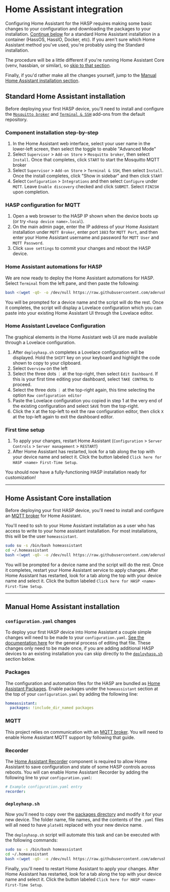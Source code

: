 # Home Assistant integration

Configuring Home Assistant for the HASP requires making some basic changes to your configuration and downloading the packages to your installation.  [Continue below](#standard-home-assistant-installation) for a standard Home Assistant installation in a container (HassOS, HassIO, Docker, etc).  If you aren't sure which Home Assistant method you've used, you're probably using the Standard installation.

The procedure will be a little different if you're running Home Assistant Core (venv, hassbian, or similar), so [skip to that section](#home-assistant-core-installation).

Finally, if you'd rather make all the changes yourself, jump to the [Manual Home Assistant installation section](#manual-home-assistant-installation).

## Standard Home Assistant installation

Before deploying your first HASP device, you'll need to install and configure the [`Mosquitto broker`](https://www.home-assistant.io/addons/mosquitto/) and [`Terminal & SSH`](https://www.home-assistant.io/addons/ssh/) add-ons from the default repository.

### Component installation step-by-step

1. In the Home Assistant web interface, select your user name in the lower-left screen, then select the toggle to enable "Advanced Mode"
2. Select `Supervisor` > `Add-on Store` > `Mosquitto broker`, then select `Install`.  Once that completes, click `START` to start the Mosquitto MQTT broker
3. Select `Supervisor` > `Add-on Store` > `Terminal & SSH`, then select `Install`.  Once the install completes, click "Show in sidebar" and then click `START`
4. Select `Configuration` > `Integrations` and then select `Configure` under `MQTT`.  Leave `Enable discovery` checked and click `SUBMIT`.  Select `FINISH` upon completion.

### HASP configuration for MQTT

1. Open a web browser to the HASP IP shown when the device boots up (or try `<hasp device name>.local`).  
2. On the main admin page, enter the IP address of your Home Assistant installation under `MQTT Broker`, enter port `1883` for `MQTT Port`, and then enter your Home Assistant username and password for `MQTT User` and `MQTT Password`.
3. Click `save settings` to commit your changes and reboot the HASP device.

### Home Assistant automations for HASP

We are now ready to deploy the Home Assistant automations for HASP.  Select `Terminal` from the left pane, and then paste the following:

```bash
bash <(wget -qO- -o /dev/null https://raw.githubusercontent.com/aderusha/HASwitchPlate/master/Home_Assistant/deployhasp.sh)
```

You will be prompted for a device name and the script will do the rest.  Once it completes, the script will display a Lovelace configuration which you can paste into your existing Home Assistant UI through the Lovelace editor.

### Home Assistant Lovelace Configuration

The graphical elements in the Home Assistant web UI are made available through a Lovelace configuration.

1. After `deployhasp.sh` completes a Lovelace configuration will be displayed.  Hold the `SHIFT` key on your keyboard and highlight the code shown to copy to your clipboard.
2. Select `Overview` on the left
3. Select the three dots `⋮` at the top-right, then select `Edit Dashboard`.  If this is your first time editing your dashboard, select `TAKE CONTROL` to proceed.
4. Select the three dots `⋮` at the top-right again, this time selecting the option `Raw configuration editor`
5. Paste the Lovelace configuration you copied in step 1 at the very end of the existing configuration and select `SAVE` from the top-right.
6. Click the `X` at the top-left to exit the raw configuration editor, then click `X` at the top-left again to exit the dashboard editor.

### First time setup

1. To apply your changes, restart Home Assistant (`Configuration` > `Server Controls` > `Server management` > `RESTART`)
2. After Home Assistant has restarted, look for a tab along the top with your device name and select it.  Click the button labeled `Click here for HASP <name> First-Time Setup`.

You should now have a fully-functioning HASP installation ready for customization!

---

## Home Assistant Core installation

Before deploying your first HASP device, you'll need to install and configure an [MQTT broker](https://www.home-assistant.io/docs/mqtt/broker) for Home Assistant.

You'll need to ssh to your Home Assistant installation as a user who has access to write to your home assistant installation.  For most installations, this will be the user `homeassistant`.

```bash
sudo su -s /bin/bash homeassistant
cd ~/.homeassistant
bash <(wget -qO- -o /dev/null https://raw.githubusercontent.com/aderusha/HASwitchPlate/master/Home_Assistant/deployhasp.sh)
```

You will be prompted for a device name and the script will do the rest.  Once it completes, restart your Home Assistant service to apply changes.  After Home Assistant has restarted, look for a tab along the top with your device name and select it.  Click the button labeled `Click here for HASP <name> First-Time Setup`.

---

## Manual Home Assistant installation

### `configuration.yaml` changes

To deploy your first HASP device into Home Assistant a couple simple changes will need to be made to your `configuration.yaml`.  [See the documentation here](https://www.home-assistant.io/getting-started/configuration/) for the general process of editing that file.  These changes only need to be made once, if you are adding additional HASP devices to an existing installation you can skip directly to the [`deployhasp.sh`](#deployhaspsh) section below.

### Packages

The configuration and automation files for the HASP are bundled as [Home Assistant Packages](https://www.home-assistant.io/docs/configuration/packages/).  Enable packages under the `homeassistant` section at the top of your `configuration.yaml` by adding the following line:

```yaml
homeassistant:
  packages: !include_dir_named packages
```

### MQTT

This project relies on communication with an [MQTT broker](https://www.home-assistant.io/docs/mqtt/broker).  You will need to enable Home Assistant MQTT support by following that guide.

### Recorder

The [Home Assistant Recorder](https://www.home-assistant.io/components/recorder/) component is required to allow Home Assistant to save configuration and state of some HASP controls across reboots.  You will can enable Home Assistant Recorder by adding the following line to your `configuration.yaml`:

```yaml
# Example configuration.yaml entry
recorder:
```

### `deployhasp.sh`

Now you'll need to copy over the [packages directory](https://github.com/aderusha/HASwitchPlate/tree/master/Home_Assistant/packages) and modify it for your new device.  The folder name, file names, and the contents of the `.yaml` files will all need to have `plate01` replaced with your new device name.

The `deployhasp.sh` script will automate this task and can be executed with the following commands:

```bash
sudo su -s /bin/bash homeassistant
cd ~/.homeassistant
bash <(wget -qO- -o /dev/null https://raw.githubusercontent.com/aderusha/HASwitchPlate/master/Home_Assistant/deployhasp.sh)
```

Finally, you'll need to restart Home Assistant to apply your changes.  After Home Assistant has restarted, look for a tab along the top with your device name and select it.  Click the button labeled `Click here for HASP <name> First-Time Setup`.
